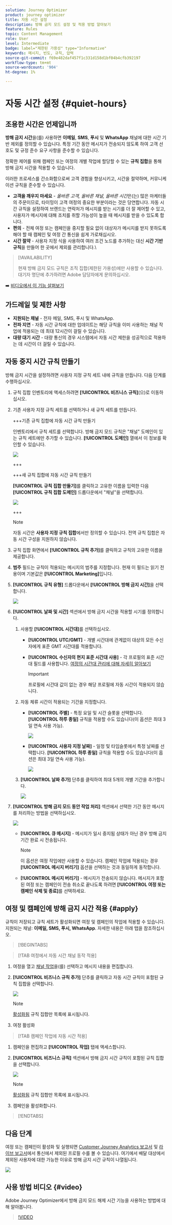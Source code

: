 ```yaml
---
solution: Journey Optimizer
product: journey optimizer
title: 자동 시간 설정
description: 방해 금지 모드 설정 및 적용 방법 알아보기
feature: Rules
topic: Content Management
role: User
level: Intermediate
badge: label="제한된 가용성" type="Informative"
keywords: 메시지, 빈도, 규칙, 압력
source-git-commit: f69e482daf457f1c331d158d1bf04b4cfb392197
workflow-type: tm+mt
source-wordcount: '904'
ht-degree: 1%

---
```



# 자동 시간 설정 {#quiet-hours}

## 조용한 시간은 언제입니까

**방해 금지 시간**&#x200B;을(를) 사용하면 **이메일**, **SMS**, **푸시** 및 **WhatsApp** 채널에 대한 시간 기반 제외를 정의할 수 있습니다. 특정 기간 동안 메시지가 전송되지 않도록 하여 고객 선호도 및 규정 준수 요구 사항을 준수할 수 있습니다.

정확한 제어를 위해 캠페인 또는 여정의 개별 작업에 할당할 수 있는 **규칙 집합**&#x200B;을 통해 방해 금지 시간을 적용할 수 있습니다.

이러한 프로세스를 간소화함으로써 고객 경험을 향상시키고, 시간을 절약하며, 커뮤니케이션 규칙을 준수할 수 있습니다.

* **고객을 깨우지 마세요** - *올바른 고객, 올바른 채널, 올바른 시간*&#x200B;은(는) 많은 마케터들의 주문이므로, 타이밍이 고객 여정의 중요한 부분이라는 것은 당연합니다. 자동 시간 규칙을 설정하여 브랜드는 연락처가 메시지를 받는 시기를 더 잘 제어할 수 있고, 사용자가 메시지에 대해 조치를 취할 가능성이 높을 때 메시지를 받을 수 있도록 합니다.
* **편의** - 전체 여정 또는 캠페인을 중지할 필요 없이 대상자가 메시지를 받지 못하도록 해야 할 때 캠페인 및 여정 간 통신을 쉽게 가로채십시오.
* **시간 절약** - 사용자 지정 식을 사용하여 여러 조건 노드를 추가하는 대신 **시간 기반 규칙**&#x200B;을 만들어 한 곳에서 제외를 관리합니다.\
  <!--* **Extra Safeguard** - Benefit from an extra safeguard in case audience criteria or time-window configurations were incorrectly set, ensuring individuals are still excluded when they should be.-->

>[!AVAILABILITY]
>
>현재 방해 금지 모드 규칙은 조직 집합(제한된 가용성)에만 사용할 수 있습니다. 대기자 명단에 추가하려면 Adobe 담당자에게 문의하십시오.


➡️ [비디오에서 이 기능 살펴보기](#video)

## 가드레일 및 제한 사항

* **지원되는 채널** - 전자 메일, SMS, 푸시 및 WhatsApp.
  <!--* **Custom actions** – For custom actions, only quiet hours rules are enforced. If a rule set also includes other rules (e.g., frequency capping), those rules are ignored.-->
* **전파 지연** - 자동 시간 규칙에 대한 업데이트는 해당 규칙을 이미 사용하는 채널 작업에 적용되는 데 최대 12시간이 걸릴 수 있습니다.
  <!--* **Pre-suppression window** – The system begins suppressing communications 30 minutes before quiet hours start, ensuring that no messages are delivered once the quiet period begins.-->
* **대량 대기 시간** - 대량 통신의 경우 시스템에서 자동 시간 제한을 성공적으로 적용하는 데 시간이 더 걸릴 수 있습니다.

## 자동 중지 시간 규칙 만들기

방해 금지 시간을 설정하려면 사용자 지정 규칙 세트 내에 규칙을 만듭니다. 다음 단계를 수행하십시오.

1. 규칙 집합 인벤토리에 액세스하려면 **[!UICONTROL 비즈니스 규칙]**(으)로 이동하십시오.

1. 기존 사용자 지정 규칙 세트를 선택하거나 새 규칙 세트를 만듭니다.

   +++기존 규칙 집합에 자동 시간 규칙 만들기

   인벤토리에서 규칙 세트를 선택합니다. 방해 금지 모드 규칙은 &quot;채널&quot; 도메인이 있는 규칙 세트에만 추가할 수 있습니다. **[!UICONTROL 도메인]** 열에서 이 정보를 확인할 수 있습니다.

   ![](assets/journey-capping-list.png)

   +++

   +++새 규칙 집합에 자동 시간 규칙 만들기

   **[!UICONTROL 규칙 집합 만들기]**&#x200B;를 클릭하고 고유한 이름을 입력한 다음 **[!UICONTROL 규칙 집합 도메인]** 드롭다운에서 &quot;채널&quot;을 선택합니다.

   ![](assets/rule-sets-create.png)

   +++

   >[!NOTE]
   >
   >자동 시간은 **사용자 지정 규칙 집합**&#x200B;에서만 정의할 수 있습니다. 전역 규칙 집합은 자동 시간 구성을 지원하지 않습니다.

1. 규칙 집합 화면에서 **[!UICONTROL 규칙 추가]**&#x200B;를 클릭하고 규칙의 고유한 이름을 제공합니다.

1. **범주** 필드는 규칙이 적용되는 메시지의 범주를 지정합니다. 현재 이 필드는 읽기 전용이며 기본값은 **[!UICONTROL Marketing]**&#x200B;입니다.

1. **[!UICONTROL 규칙 유형]** 드롭다운에서 **[!UICONTROL 방해 금지 시간]**&#x200B;을 선택합니다.

   ![](assets/quiet-hours-type.png)

1. **[!UICONTROL 날짜 및 시간]** 섹션에서 방해 금지 시간을 적용할 시기를 정의합니다.

   1. 사용할 **[!UICONTROL 시간대]**&#x200B;를 선택하십시오.

      * **[!UICONTROL UTC/GMT]** - 개별 시간대에 관계없이 대상의 모든 수신자에게 표준 GMT 시간대를 적용합니다.
      * **[!UICONTROL 수신자의 현지 표준 시간대 사용]** - 각 프로필의 표준 시간대 필드를 사용합니다. [여정의 시간대 관리에 대해 자세히 알아보기](../building-journeys/timezone-management.md#timezone-from-profiles)

        >[!IMPORTANT]
        >
        >프로필에 시간대 값이 없는 경우 해당 프로필에 자동 시간이 적용되지 않습니다.

   1. 자동 체류 시간이 적용되는 기간을 지정합니다.

      * **[!UICONTROL 주별]** - 특정 요일 및 시간 슬롯을 선택합니다. **[!UICONTROL 하루 종일]** 규칙을 적용할 수도 있습니다(이 옵션은 최대 3일 연속 사용 가능).

        ![](assets/quiet-hours-weekly.png)

      * **[!UICONTROL 사용자 지정 날짜]** - 일정 및 타임슬롯에서 특정 날짜를 선택합니다. **[!UICONTROL 하루 종일]** 규칙을 적용할 수도 있습니다(이 옵션은 최대 3일 연속 사용 가능).

        ![](assets/quiet-hours-custom.png)

   1. **[!UICONTROL 날짜 추가]** 단추를 클릭하여 최대 5개의 개별 기간을 추가합니다.

      ![](assets/quiet-hours-date.png)

1. **[!UICONTROL 방해 금지 모드 동안 작업 처리]** 섹션에서 선택한 기간 동안 메시지를 처리하는 방법을 선택하십시오.

   ![](assets/quiet-hours-queue.png)

   * **[!UICONTROL 큐 메시지]** - 메시지가 일시 중지됨 상태가 아닌 경우 방해 금지 기간 완료 시 전송됩니다.

     >[!NOTE]
     >
     >이 옵션은 여정 작업에만 사용할 수 있습니다. 캠페인 작업에 적용되는 경우 **[!UICONTROL 메시지 버리기]** 옵션을 선택하는 것과 동일하게 동작합니다.

   * **[!UICONTROL 메시지 버리기]** - 메시지가 전송되지 않습니다. 메시지가 포함된 여정 또는 캠페인이 전송 취소로 끝나도록 하려면 **[!UICONTROL 여정 또는 캠페인 삭제 및 종료]**&#x200B;를 선택하세요.

## 여정 및 캠페인에 방해 금지 시간 적용 {#apply}

규칙이 저장되고 규칙 세트가 활성화되면 여정 및 캠페인의 작업에 적용할 수 있습니다. 지원되는 채널: **이메일, SMS, 푸시, WhatsApp**. 자세한 내용은 아래 탭을 참조하십시오.

>[!BEGINTABS]

>[!TAB 여정에서 자동 시간 채널 동작 적용]

1. 여정을 열고 [채널 작업](../building-journeys/journeys-message.md)을(를) 선택하고 메시지 내용을 편집합니다.
1. **[!UICONTROL 비즈니스 규칙 추가]** 단추를 클릭하고 자동 시간 규칙이 포함된 규칙 집합을 선택합니다.

   ![](assets/quiet-hours-apply.png)

   >[!NOTE]
   >
   >[활성화됨](#activate-rule) 규칙 집합만 목록에 표시됩니다.

1. 여정 활성화

>[!TAB 캠페인 작업에 자동 시간 적용]

1. 캠페인을 편집하고 **[!UICONTROL 작업]** 탭에 액세스합니다.
1. **[!UICONTROL 비즈니스 규칙]** 섹션에서 방해 금지 시간 규칙이 포함된 규칙 집합을 선택합니다.

   ![](assets/quiet-hours-campaign.png)

   >[!NOTE]
   >
   >[활성화됨](#activate-rule) 규칙 집합만 목록에 표시됩니다.

1. 캠페인을 활성화합니다.

>[!ENDTABS]

## 다음 단계

여정 또는 캠페인이 활성화 및 실행되면 [Customer Journey Analytics 보고서](../reports/report-gs-cja.md) 및 [라이브 보고서](../reports/live-report.md)에서 통신에서 제외된 프로필 수를 볼 수 있습니다. 여기에서 배달 대상에서 제외된 사용자에 대한 가능한 이유로 방해 금지 시간 규칙이 나열됩니다.

![](assets/quiet-hours-report.png)





<!--

>[!TAB Apply Quiet hours to custom actions]

1. Open your journey and add or select a custom action in the canvas.

1. In the **[!UICONTROL Business rules]** section, select the rule set containing the Quiet hours rule.

   ![](assets/quiet-hours-custom-action.png)

   >[!NOTE]
   >
   >Only [activated](#activate-rule) rule sets display in the list.

1. Activate your journey.

-->


## 사용 방법 비디오 {#video}

Adobe Journey Optimizer에서 방해 금지 모드 해제 시간 기능을 사용하는 방법에 대해 알아봅니다.

>[!VIDEO](https://video.tv.adobe.com/v/3475851?quality=12)
